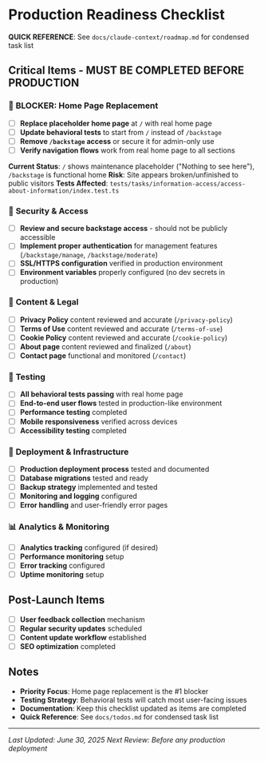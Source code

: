 # Production Readiness Checklist

**QUICK REFERENCE**: See `docs/claude-context/roadmap.md` for condensed task list

## Critical Items - MUST BE COMPLETED BEFORE PRODUCTION

### 🚨 **BLOCKER: Home Page Replacement**
- [ ] **Replace placeholder home page** at `/` with real home page
- [ ] **Update behavioral tests** to start from `/` instead of `/backstage` 
- [ ] **Remove `/backstage` access** or secure it for admin-only use
- [ ] **Verify navigation flows** work from real home page to all sections

**Current Status**: `/` shows maintenance placeholder ("Nothing to see here"), `/backstage` is functional home
**Risk**: Site appears broken/unfinished to public visitors
**Tests Affected**: `tests/tasks/information-access/access-about-information/index.test.ts`

### 🔐 **Security & Access**
- [ ] **Review and secure backstage access** - should not be publicly accessible
- [ ] **Implement proper authentication** for management features (`/backstage/manage`, `/backstage/moderate`)
- [ ] **SSL/HTTPS configuration** verified in production environment
- [ ] **Environment variables** properly configured (no dev secrets in production)

### 📄 **Content & Legal**
- [ ] **Privacy Policy** content reviewed and accurate (`/privacy-policy`)
- [ ] **Terms of Use** content reviewed and accurate (`/terms-of-use`)
- [ ] **Cookie Policy** content reviewed and accurate (`/cookie-policy`)
- [ ] **About page** content reviewed and finalized (`/about`)
- [ ] **Contact page** functional and monitored (`/contact`)

### 🧪 **Testing**
- [ ] **All behavioral tests passing** with real home page
- [ ] **End-to-end user flows** tested in production-like environment
- [ ] **Performance testing** completed
- [ ] **Mobile responsiveness** verified across devices
- [ ] **Accessibility testing** completed

### 🚀 **Deployment & Infrastructure**
- [ ] **Production deployment process** tested and documented
- [ ] **Database migrations** tested and ready
- [ ] **Backup strategy** implemented and tested
- [ ] **Monitoring and logging** configured
- [ ] **Error handling** and user-friendly error pages

### 📊 **Analytics & Monitoring**
- [ ] **Analytics tracking** configured (if desired)
- [ ] **Performance monitoring** setup
- [ ] **Error tracking** configured
- [ ] **Uptime monitoring** setup

## Post-Launch Items
- [ ] **User feedback collection** mechanism
- [ ] **Regular security updates** scheduled
- [ ] **Content update workflow** established
- [ ] **SEO optimization** completed

## Notes
- **Priority Focus**: Home page replacement is the #1 blocker
- **Testing Strategy**: Behavioral tests will catch most user-facing issues
- **Documentation**: Keep this checklist updated as items are completed
- **Quick Reference**: See `docs/todos.md` for condensed task list

---
*Last Updated: June 30, 2025*
*Next Review: Before any production deployment*
